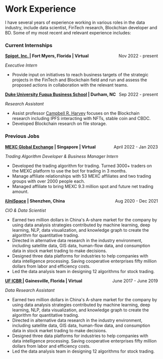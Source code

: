 # Work Experience

I have several years of experience working in various roles in the data industry, include data scientist, FinTech research, Blockchian developer and BD. Some of my most recent and relevant experience includes:


<h3 style="text-align: left;">Current Internships</h3>

<p style="text-align:left;"> <b><a href="https://www.spigot.com/">Spigot, Inc. </a> | Fort Myers, Florida | Virtual</b>
    <span style="float:right;">
        Nov 2022 - present
    </span>
</p>

<p style="text-align:left;">
    <i>Executive Intern</i>
</p>

* Provide input on initiatives to reach business targets of the strategic projects in the FinTech and Blockchain field and run and assess the proposed actions in collaboration with the relevant teams.

<p style="text-align:left;"> <b><a href="https://www.fuqua.duke.edu/">Duke University Fuqua Business School</a> | Durham, NC</b>
    <span style="float:right;">
        Sep 2022 - present
    </span>
</p>

<p style="text-align:left;">
    <i>Research Assistant</i>
</p>

* Assist professor [Campbell R. Harvey](https://people.duke.edu/~charvey/) focuses on the Blockchain research including IPFS interacting with NFTs, stable coin and CBDC. 
* Developed Blockchain research on file storage.


<h3 style="text-align: left;">Previous Jobs</h3>
<p style="text-align:left;"> <b><a href="https://www.mexc.com/">MEXC Global Exchange</a> | Singapore | Virtual</b>
    <span style="float:right;">
        April 2022 - Jan 2023
    </span>
</p>

<p style="text-align:left;">
    <i>Trading Algorithm Developer & Business Manager Intern</i>
</p>

* Developed the trading algorithm for trading. Turned 3000+ traders on the MEXC platform to use the bot for trading in 3 months. 
* Manage affiliate relationships with 53 MEXC affiliates and two trading groups with over 2000 people each. 
* Managed affiliate to bring MEXC 9.3 million spot and future net trading amount. 


<p style="text-align:left;"> <b><a href="https://www.iunispace.com/">iUniSpace</a> | Shenzhen, China</b>
    <span style="float:right;">
        Aug 2020 - Dec 2021
    </span>
</p>

<p style="text-align:left;">
    <i>CIO & Data Scientist</i>
</p>

* Earned two million dollars in China's A-share market for the company by using data analysis strategies contributed by machine learning, deep learning, NLP, data visualization, and knowledge graph to create the algorithm for quantitative trading.					 
* Directed in alternative data research in the industry environment, including satellite data, GIS data, human-flow data, and consumption data in stock market trading to make decisions.
* Designed three data platforms for industries to help companies with data intelligence processing. Saving cooperative enterprises fifty million dollars from labor and efficiency costs.
* Led the data analysis team in designing 12 algorithms for stock trading. 


<p style="text-align:left;"> <b><a href="https://biotech.ufl.edu/about-icbr/">UF ICBR </a> | Gainesville, Florida | Virtual</b>
    <span style="float:right;">
     June 2017 - June 2019
    </span>
</p>

<p style="text-align:left;">
    <i>Data Research Assistant</i>
</p>

* Earned two million dollars in China's A-share market for the company by using data analysis strategies contributed by machine learning, deep learning, NLP, data visualization, and knowledge graph to create the algorithm for quantitative trading.					 
* Directed in alternative data research in the industry environment, including satellite data, GIS data, human-flow data, and consumption data in stock market trading to make decisions.
* Designed three data platforms for industries to help companies with data intelligence processing. Saving cooperative enterprises fifty million dollars from labor and efficiency costs.
* Led the data analysis team in designing 12 algorithms for stock trading. 
